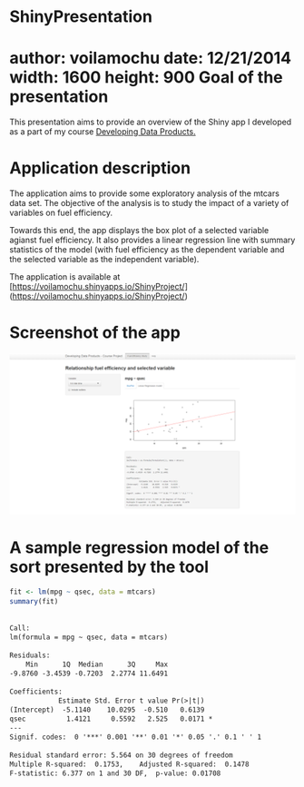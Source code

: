 ShinyPresentation
========================================================
author: voilamochu
date: 12/21/2014
width: 1600
height: 900
Goal of the presentation
========================================================

This presentation aims to provide an overview of the Shiny app I developed as a part of my course [Developing Data Products.](https://www.coursera.org/course/devdataprod) 

Application description
========================================================

The application aims to provide some exploratory analysis of the mtcars data set. The objective of the analysis is to study the impact of a variety of variables on fuel efficiency. 

Towards this end, the app displays the box plot of a selected variable agianst fuel efficiency. It also provides a linear regression line with summary statistics of the model (with fuel efficiency as the dependent variable and the selected variable as the independent variable).

The application is available at [https://voilamochu.shinyapps.io/ShinyProject/] (https://voilamochu.shinyapps.io/ShinyProject/)

Screenshot of the app
========================================================

![](ShinyApp.png)

A sample regression model of the sort presented by the tool
========================================================


```r
fit <- lm(mpg ~ qsec, data = mtcars)
summary(fit)
```

```

Call:
lm(formula = mpg ~ qsec, data = mtcars)

Residuals:
    Min      1Q  Median      3Q     Max 
-9.8760 -3.4539 -0.7203  2.2774 11.6491 

Coefficients:
            Estimate Std. Error t value Pr(>|t|)  
(Intercept)  -5.1140    10.0295  -0.510   0.6139  
qsec          1.4121     0.5592   2.525   0.0171 *
---
Signif. codes:  0 '***' 0.001 '**' 0.01 '*' 0.05 '.' 0.1 ' ' 1

Residual standard error: 5.564 on 30 degrees of freedom
Multiple R-squared:  0.1753,	Adjusted R-squared:  0.1478 
F-statistic: 6.377 on 1 and 30 DF,  p-value: 0.01708
```
